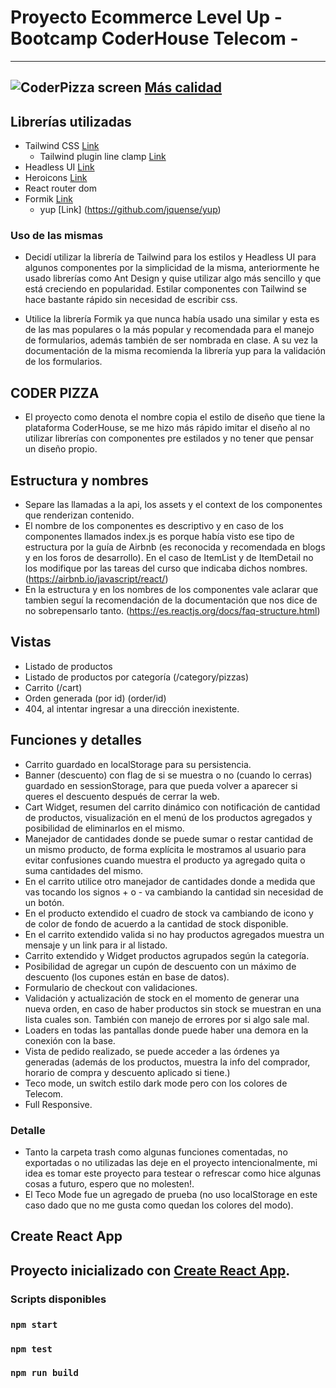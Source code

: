 # Proyecto Ecommerce Level Up - Bootcamp CoderHouse Telecom -

---
![CoderPizza screen](https://i.imgur.com/rhR19JA.gif)
[Más calidad](https://i.imgur.com/sCau0nR.gifv)
---
## Librerías utilizadas
- Tailwind CSS [Link](https://tailwindcss.com/) 
  - Tailwind plugin line clamp [Link](https://github.com/tailwindlabs/tailwindcss-line-clamp)
- Headless UI [Link](https://headlessui.dev/react/)
- Heroicons [Link](https://heroicons.com/)
- React router dom
- Formik [Link](https://github.com/jaredpalmer/formik)
  - yup [Link] (https://github.com/jquense/yup)
### Uso de las mismas
- Decidí utilizar la librería de Tailwind para los estilos y Headless UI para algunos componentes por la simplicidad de la misma, anteriormente he usado librerías como Ant Design y quise utilizar algo más sencillo y que está creciendo en popularidad. Estilar componentes con Tailwind se hace bastante rápido sin necesidad de escribir css.

- Utilice la librería Formik ya que nunca había usado una similar y esta es de las mas populares o la más popular y recomendada para el manejo de formularios, además también de ser nombrada en clase. A su vez la documentación de la misma recomienda la librería yup para la validación de los formularios.

## CODER PIZZA

- El proyecto como denota el nombre copia el estilo de diseño que tiene la plataforma CoderHouse, se me hizo más rápido imitar el diseño al no utilizar librerías con componentes pre estilados y no tener que pensar un diseño propio.

## Estructura y nombres
- Separe las llamadas a la api, los assets y el context de los componentes que renderizan contenido.
- El nombre de los componentes es descriptivo y en caso de los componentes llamados index.js es porque había visto ese tipo de estructura por la guía de Airbnb (es reconocida y recomendada en blogs y en los foros de desarrollo). En el caso de ItemList y de ItemDetail no los modifique por las tareas del curso que indicaba dichos nombres. (https://airbnb.io/javascript/react/)
- En la estructura y en los nombres de los componentes vale aclarar que tambien seguí la recomendación de la documentación que nos dice de no sobrepensarlo tanto. (https://es.reactjs.org/docs/faq-structure.html)

## Vistas
- Listado de productos
- Listado de productos por categoría (/category/pizzas)
- Carrito (/cart)
- Orden generada (por id) (order/id)
- 404, al intentar ingresar a una dirección inexistente.

## Funciones y detalles
- Carrito guardado en localStorage para su persistencia.
- Banner (descuento) con flag de si se muestra o no (cuando lo cerras) guardado en sessionStorage, para que pueda volver a aparecer si queres el descuento después de cerrar la web.
- Cart Widget, resumen del carrito dinámico con notificación de cantidad de productos, visualización en el menú de los productos agregados y posibilidad de eliminarlos en el mismo.
- Manejador de cantidades donde se puede sumar o restar cantidad de un mismo producto, de forma explícita le mostramos al usuario para evitar confusiones cuando muestra el producto ya agregado quita o suma cantidades del mismo.
- En el carrito utilice otro manejador de cantidades donde a medida que vas tocando los signos + o - va cambiando la cantidad sin necesidad de un botón.
- En el producto extendido el cuadro de stock va cambiando de icono y de color de fondo de acuerdo a la cantidad de stock disponible.
- En el carrito extendido valida si no hay productos agregados muestra un mensaje y un link para ir al listado.
- Carrito extendido y Widget productos agrupados según la categoría.
- Posibilidad de agregar un cupón de descuento con un máximo de descuento (los cupones están en base de datos).
- Formulario de checkout con validaciones.
- Validación y actualización de stock en el momento de generar una nueva orden, en caso de haber productos sin stock se muestran en una lista cuales son. También con manejo de errores por si algo sale mal.
- Loaders en todas las pantallas donde puede haber una demora en la conexión con la base.
- Vista de pedido realizado, se puede acceder a las órdenes ya generadas (además de los productos, muestra la info del comprador, horario de compra y descuento aplicado si tiene.)
- Teco mode, un switch estilo dark mode pero con los colores de Telecom.
- Full Responsive.

### Detalle
- Tanto la carpeta trash como algunas funciones comentadas, no exportadas o no utilizadas las deje en el proyecto intencionalmente, mi idea es tomar este proyecto para testear o refrescar como hice algunas cosas a futuro, espero que no molesten!.
- El Teco Mode fue un agregado de prueba (no uso localStorage en este caso dado que no me gusta como quedan los colores del modo).

## Create React App

Proyecto inicializado con [Create React App](https://github.com/facebook/create-react-app).
---
### Scripts disponibles

### `npm start`
### `npm test`
### `npm run build`
